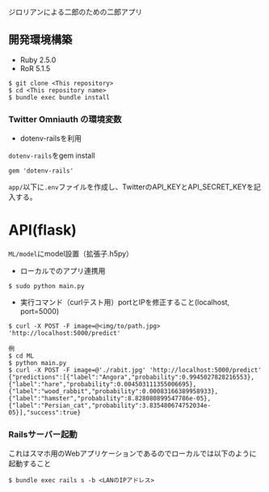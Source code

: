 ジロリアンによる二郎のための二郎アプリ

## 開発環境構築
- Ruby 2.5.0
- RoR 5.1.5

```
$ git clone <This repository>
$ cd <This repository name>
$ bundle exec bundle install
```

### Twitter Omniauth の環境変数
- dotenv-railsを利用

`dotenv-rails`をgem install 
```
gem 'dotenv-rails'
```

`app/`以下に`.env`ファイルを作成し、TwitterのAPI_KEYとAPI_SECRET_KEYを記入する。

# API(flask)
`ML/model`にmodel設置（拡張子.h5py）

- ローカルでのアプリ連携用
```
$ sudo python main.py
```

- 実行コマンド（curlテスト用）portとIPを修正すること(localhost, port=5000)
```
$ curl -X POST -F image=@<img/to/path.jpg> 'http://localhost:5000/predict'

例
$ cd ML
$ python main.py
$ curl -X POST -F image=@'./rabit.jpg' 'http://localhost:5000/predict'
{"predictions":[{"label":"Angora","probability":0.9945027828216553},{"label":"hare","probability":0.004503111355006695},{"label":"wood_rabbit","probability":0.00083166389958933},{"label":"hamster","probability":8.828080899547786e-05},{"label":"Persian_cat","probability":3.835480674752034e-05}],"success":true}
```

### Railsサーバー起動
これはスマホ用のWebアプリケーションであるのでローカルでは以下のように起動すること
```
$ bundle exec rails s -b <LANのIPアドレス>
```
